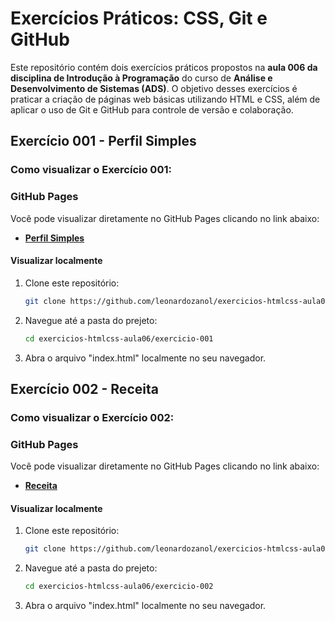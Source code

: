 # Exercícios Práticos: CSS, Git e GitHub

Este repositório contém dois exercícios práticos propostos na **aula 006 da disciplina de Introdução à Programação** do curso de **Análise e Desenvolvimento de Sistemas (ADS)**. O objetivo desses exercícios é praticar a criação de páginas web básicas utilizando HTML e CSS, além de aplicar o uso de Git e GitHub para controle de versão e colaboração.

## Exercício 001 - Perfil Simples

### Como visualizar o Exercício 001:

### GitHub Pages
Você pode visualizar diretamente no GitHub Pages clicando no link abaixo:
- **[Perfil Simples](https://leonardozanol.github.io/exercicios-htmlcss-aula06/exercicio-001/)**

#### Visualizar localmente
1. Clone este repositório:
    ```bash
    git clone https://github.com/leonardozanol/exercicios-htmlcss-aula06.git
    ````
2. Navegue até a pasta do prejeto:
    ```bash
    cd exercicios-htmlcss-aula06/exercicio-001
    ````

3. Abra o arquivo "index.html" localmente no seu navegador.

## Exercício 002 - Receita

### Como visualizar o Exercício 002:

### GitHub Pages
Você pode visualizar diretamente no GitHub Pages clicando no link abaixo:
- **[Receita](https://leonardozanol.github.io/exercicios-htmlcss-aula06/exercicio-002/)**

#### Visualizar localmente
1. Clone este repositório:
    ```bash
    git clone https://github.com/leonardozanol/exercicios-htmlcss-aula06.git
    ````
2. Navegue até a pasta do prejeto:
    ```bash
    cd exercicios-htmlcss-aula06/exercicio-002
    ````

3. Abra o arquivo "index.html" localmente no seu navegador.